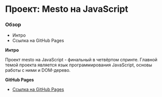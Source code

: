 # Проект: Mesto на JavaScript

### Обзор
* Интро
* Ссылка на GitHub Pages

**Интро**

Проект mesto на JavaScript - финальный в четвёртом спринте.
Главной темой проекта является язык программирования JavaScript, основы работы с ними и DOM-дерево.

**GitHub Pages**

* [Ссылка на GitHub Pages](https://github.com/Igor-ello/YandexSprint)
